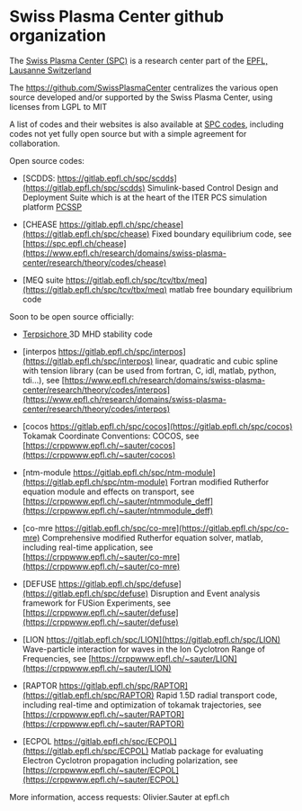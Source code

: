 # Swiss Plasma Center github organization

The [Swiss Plasma Center (SPC)](https://www.epfl.ch/research/domains/swiss-plasma-center) is a research center part of the [EPFL, Lausanne Switzerland](https://www.epfl.ch)

The https://github.com/SwissPlasmaCenter centralizes the various open source developed and/or supported by the Swiss Plasma Center, using licenses from LGPL to MIT

A list of codes and their websites is also available at [SPC codes](https://www.epfl.ch/research/domains/swiss-plasma-center/research/theory/codes), including codes not yet fully open source but with a simple agreement for collaboration.

Open source codes:

- [SCDDS: https://gitlab.epfl.ch/spc/scdds](https://gitlab.epfl.ch/spc/scdds) Simulink-based Control Design and Deployment Suite which is at the heart of the ITER PCS simulation platform [PCSSP](https://github.com/iterorganization/pcssp)

- [CHEASE https://gitlab.epfl.ch/spc/chease](https://gitlab.epfl.ch/spc/chease) Fixed boundary equilibrium code, see [https://spc.epfl.ch/chease](https://www.epfl.ch/research/domains/swiss-plasma-center/research/theory/codes/chease)

- [MEQ suite https://gitlab.epfl.ch/spc/tcv/tbx/meq](https://gitlab.epfl.ch/spc/tcv/tbx/meq) matlab free boundary equilibrium code

Soon to be open source officially:

- [Terpsichore ]() 3D MHD stability code

- [interpos https://gitlab.epfl.ch/spc/interpos](https://gitlab.epfl.ch/spc/interpos) linear, quadratic and cubic spline with tension library (can be used from fortran, C, idl, matlab, python, tdi...), see [https://www.epfl.ch/research/domains/swiss-plasma-center/research/theory/codes/interpos](https://www.epfl.ch/research/domains/swiss-plasma-center/research/theory/codes/interpos)

- [cocos https://gitlab.epfl.ch/spc/cocos](https://gitlab.epfl.ch/spc/cocos) Tokamak Coordinate Conventions: COCOS, see [https://crppwww.epfl.ch/~sauter/cocos](https://crppwww.epfl.ch/~sauter/cocos)

- [ntm-module https://gitlab.epfl.ch/spc/ntm-module](https://gitlab.epfl.ch/spc/ntm-module) Fortran modified Rutherfor equation module and effects on transport, see [https://crppwww.epfl.ch/~sauter/ntmmodule_deff](https://crppwww.epfl.ch/~sauter/ntmmodule_deff)

- [co-mre https://gitlab.epfl.ch/spc/co-mre](https://gitlab.epfl.ch/spc/co-mre) Comprehensive modified Rutherfor equation solver, matlab, including real-time application, see [https://crppwww.epfl.ch/~sauter/co-mre](https://crppwww.epfl.ch/~sauter/co-mre)

- [DEFUSE https://gitlab.epfl.ch/spc/defuse](https://gitlab.epfl.ch/spc/defuse) Disruption and Event analysis framework for FUSion Experiments, see [https://crppwww.epfl.ch/~sauter/defuse](https://crppwww.epfl.ch/~sauter/defuse)

- [LION https://gitlab.epfl.ch/spc/LION](https://gitlab.epfl.ch/spc/LION) Wave-particle interaction for waves in the Ion Cyclotron Range of Frequencies, see [https://crppwww.epfl.ch/~sauter/LION](https://crppwww.epfl.ch/~sauter/LION)

- [RAPTOR https://gitlab.epfl.ch/spc/RAPTOR](https://gitlab.epfl.ch/spc/RAPTOR) Rapid 1.5D radial transport code, including real-time and optimization of tokamak trajectories, see [https://crppwww.epfl.ch/~sauter/RAPTOR](https://crppwww.epfl.ch/~sauter/RAPTOR)

- [ECPOL https://gitlab.epfl.ch/spc/ECPOL](https://gitlab.epfl.ch/spc/ECPOL) Matlab package for evaluating Electron Cyclotron propagation including polarization, see [https://crppwww.epfl.ch/~sauter/ECPOL](https://crppwww.epfl.ch/~sauter/ECPOL)



More information, access requests: Olivier.Sauter at epfl.ch
